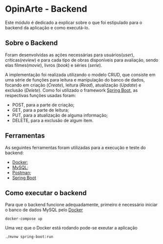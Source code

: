 # OpinArte - Backend

Este módulo é dedicado a explicar sobre o que foi estipulado para o backend da aplicação e como executá-lo.

## Sobre o Backend

Foram desenvolvidas as ações necessárias para usuários(_user_), críticas(_review_) e para cada tipo de obras disponíveis para avaliação, sendo elas filmes(_movie_), livros (_book_) e séries (_serie_). 

A implementação foi realizada utilizando o modelo CRUD, que consiste em uma série de funções para leitura e manipulação do banco de dados, focando em criação (_Create_), leitura (_Read_), atualização (_Update_) e exclusão (_Delete_). Como foi utilizado o framework [Spring Boot](https://spring.io/), as respectivas funções usadas foram:

* POST, para a parte de criação;
* GET, para a parte de leitura;
* PUT, para a atualização de alguma informação;
* DELETE, para a exclusão de algum item.

## Ferramentas

As seguintes ferramentas foram utilizadas para a execução e teste do backend:
* [Docker](https://www.docker.com/);
* [MySQL](https://www.mysql.com/);
* [Postman](https://www.postman.com/);
* [Spring Boot](https://spring.io/)

## Como executar o backend

Para que o backend funcione adequadamente, primeiro é necessário iniciar o banco de dados MySQL pelo [Docker](https://www.docker.com/)

```console
docker-compose up
```

Uma vez que o Docker está rodando pode-se exeutar a aplicação
```console
./mvnw spring-boot:run 
```
